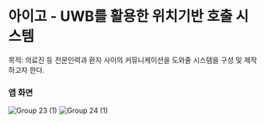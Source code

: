 # 아이고 - UWB를 활용한 위치기반 호출 시스템

목적: 의료진 등 전문인력과 환자 사이의 커뮤니케이션을 도와줄 시스템을 구성 및 제작하고자 한다.

### 앱 화면
![Group 23 (1)](https://user-images.githubusercontent.com/84652886/192132201-005db990-baa5-42c5-a52a-03ae07961899.png)
![Group 24 (1)](https://user-images.githubusercontent.com/84652886/192132202-db19206f-2a04-4968-b94f-f4f491f25ca0.png)
